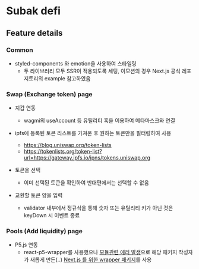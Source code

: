# Subak defi

## Feature details

### Common

- styled-components 와 emotion을 사용하여 스타일링
  - 두 라이브러리 모두 SSR이 적용되도록 세팅, 이모션의 경우 Next.js 공식 레포지토리의 example 참고하였음

### Swap (Exchange token) page

- 지갑 연동

  - wagmi의 useAccount 등 유틸리티 훅을 이용하여 메타마스크와 연결

- ipfs에 등록된 토큰 리스트를 가져온 후 원하는 토큰만을 필터링하여 사용

  - https://blog.uniswap.org/token-lists
  - https://tokenlists.org/token-list?url=https://gateway.ipfs.io/ipns/tokens.uniswap.org

- 토큰을 선택

  - 이미 선택된 토큰을 확인하여 반대편에서는 선택할 수 없음

- 교환할 토큰 양을 입력
  - validator 내부에서 정규식을 통해 숫자 또는 유틸리티 키가 아닌 것은 keyDown 시 이벤트 종료

### Pools (Add liquidity) page

- P5.js 연동
  - react-p5-wrapper를 사용했으나 [모듈관련 에러 발생](https://github.com/P5-wrapper/react/issues/230)으로 해당 패키지 작성자가 새롭게 만든(..) [Next.js 를 위한 wrapper 패키지](https://github.com/P5-wrapper/next)를 사용
